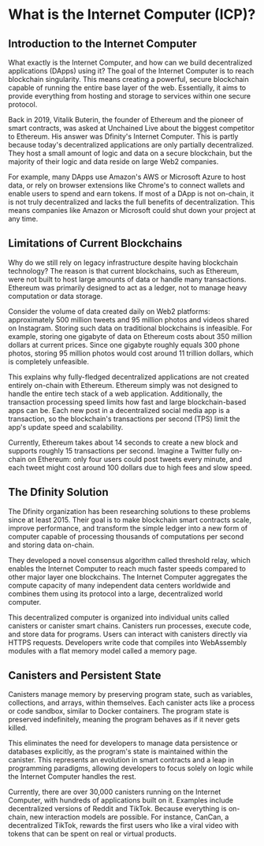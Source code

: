# What is the Internet Computer (ICP)?

## Introduction to the Internet Computer

What exactly is the Internet Computer, and how can we build decentralized applications (DApps) using it? The goal of the Internet Computer is to reach blockchain singularity. This means creating a powerful, secure blockchain capable of running the entire base layer of the web. Essentially, it aims to provide everything from hosting and storage to services within one secure protocol.

Back in 2019, Vitalik Buterin, the founder of Ethereum and the pioneer of smart contracts, was asked at Unchained Live about the biggest competitor to Ethereum. His answer was Dfinity's Internet Computer. This is partly because today's decentralized applications are only partially decentralized. They host a small amount of logic and data on a secure blockchain, but the majority of their logic and data reside on large Web2 companies.

For example, many DApps use Amazon's AWS or Microsoft Azure to host data, or rely on browser extensions like Chrome's to connect wallets and enable users to spend and earn tokens. If most of a DApp is not on-chain, it is not truly decentralized and lacks the full benefits of decentralization. This means companies like Amazon or Microsoft could shut down your project at any time.

## Limitations of Current Blockchains

Why do we still rely on legacy infrastructure despite having blockchain technology? The reason is that current blockchains, such as Ethereum, were not built to host large amounts of data or handle many transactions. Ethereum was primarily designed to act as a ledger, not to manage heavy computation or data storage.

Consider the volume of data created daily on Web2 platforms: approximately 500 million tweets and 95 million photos and videos shared on Instagram. Storing such data on traditional blockchains is infeasible. For example, storing one gigabyte of data on Ethereum costs about 350 million dollars at current prices. Since one gigabyte roughly equals 300 phone photos, storing 95 million photos would cost around 11 trillion dollars, which is completely unfeasible.

This explains why fully-fledged decentralized applications are not created entirely on-chain with Ethereum. Ethereum simply was not designed to handle the entire tech stack of a web application. Additionally, the transaction processing speed limits how fast and large blockchain-based apps can be. Each new post in a decentralized social media app is a transaction, so the blockchain's transactions per second (TPS) limit the app's update speed and scalability.

Currently, Ethereum takes about 14 seconds to create a new block and supports roughly 15 transactions per second. Imagine a Twitter fully on-chain on Ethereum: only four users could post tweets every minute, and each tweet might cost around 100 dollars due to high fees and slow speed.

## The Dfinity Solution

The Dfinity organization has been researching solutions to these problems since at least 2015. Their goal is to make blockchain smart contracts scale, improve performance, and transform the simple ledger into a new form of computer capable of processing thousands of computations per second and storing data on-chain.

They developed a novel consensus algorithm called threshold relay, which enables the Internet Computer to reach much faster speeds compared to other major layer one blockchains. The Internet Computer aggregates the compute capacity of many independent data centers worldwide and combines them using its protocol into a large, decentralized world computer.

This decentralized computer is organized into individual units called canisters or canister smart chains. Canisters run processes, execute code, and store data for programs. Users can interact with canisters directly via HTTPS requests. Developers write code that compiles into WebAssembly modules with a flat memory model called a memory page.

## Canisters and Persistent State

Canisters manage memory by preserving program state, such as variables, collections, and arrays, within themselves. Each canister acts like a process or code sandbox, similar to Docker containers. The program state is preserved indefinitely, meaning the program behaves as if it never gets killed.

This eliminates the need for developers to manage data persistence or databases explicitly, as the program's state is maintained within the canister. This represents an evolution in smart contracts and a leap in programming paradigms, allowing developers to focus solely on logic while the Internet Computer handles the rest.

Currently, there are over 30,000 canisters running on the Internet Computer, with hundreds of applications built on it. Examples include decentralized versions of Reddit and TikTok. Because everything is on-chain, new interaction models are possible. For instance, CanCan, a decentralized TikTok, rewards the first users who like a viral video with tokens that can be spent on real or virtual products.
